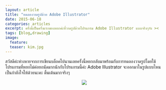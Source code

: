 ```yaml
---
layout: article
title: "ทดลองวาดรูปด้วย Adobe Illustrator"
date: 2015-06-18
categories: articles
excerpt: ครั้งนี้เป็นครั้งแรกของหยกค่ะที่วาดรูปด้วยโปรแกรม Adobe Illustrator แบบจริงๆจัง ><
tags: [blog,drawing]
image:
  feature: 
  teaser: kim.jpg
---
```


สวัสดีค่ะห่างหายจากการเขียนบล็อคไปนานเลยครั้งนี้หยกกลับมาพร้อมกับการทดลองวาดรูปโดยใช้โปรแกรมที่หยกไม่ค่อยถนัดมากนักกับโปรแกรมนี้ค่ะ Adobe Illustrator จะออกมาในรูปแบบไหนเป็นกำลังใจให้ด้วยนะคะ ตื่นเต้นมากจริงๆ

<p><center><figure>
	<img src="http://i1291.photobucket.com/albums/b559/mooyokii/18-6-2558%2021-46-19_zpshiyviqw0.jpg">
</figure></center></p>



